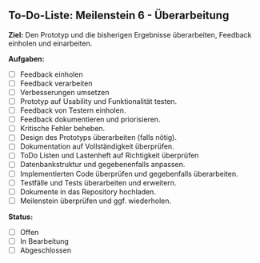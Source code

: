 ## To-Do-Liste: Meilenstein 6 - Überarbeitung

**Ziel:** Den Prototyp und die bisherigen Ergebnisse überarbeiten, Feedback einholen und einarbeiten.

**Aufgaben:**
-   [ ] Feedback einholen
-   [ ] Feedback verarbeiten
-   [ ] Verbesserungen umsetzen
-   [ ] Prototyp auf Usability und Funktionalität testen.
-   [ ] Feedback von Testern einholen.
-   [ ] Feedback dokumentieren und priorisieren.
-   [ ] Kritische Fehler beheben.
-   [ ] Design des Prototyps überarbeiten (falls nötig).
-   [ ] Dokumentation auf Vollständigkeit überprüfen.
-   [ ] ToDo Listen und Lastenheft auf Richtigkeit überprüfen
-   [ ] Datenbankstruktur und gegebenenfalls anpassen.
-   [ ] Implementierten Code überprüfen und gegebenfalls überarbeiten.
-   [ ] Testfälle und Tests überarbeiten und erweitern.
-   [ ] Dokumente in das Repository hochladen.
-   [ ] Meilenstein überprüfen und ggf. wiederholen.

**Status:**

-   [ ] Offen
-   [ ] In Bearbeitung
-   [ ] Abgeschlossen
